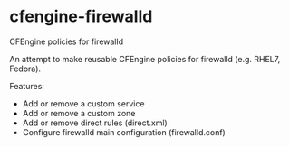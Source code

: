 # cfengine-firewalld
CFEngine policies for firewalld

An attempt to make reusable CFEngine policies for firewalld (e.g. RHEL7, Fedora).

Features:
* Add or remove a custom service
* Add or remove a custom zone
* Add or remove direct rules (direct.xml)
* Configure firewalld main configuration (firewalld.conf)
